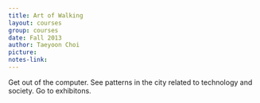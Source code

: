 ```yaml
---
title: Art of Walking
layout: courses
group: courses
date: Fall 2013
author: Taeyoon Choi
picture:
notes-link:
---
```

Get out of the computer. See patterns in the city related to technology and society. Go to exhibitons.